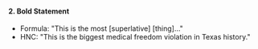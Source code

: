 #### **2. Bold Statement**

- Formula: "This is the most [superlative] [thing]…"
- HNC: "This is the biggest medical freedom violation in Texas history."

